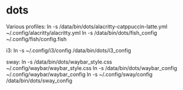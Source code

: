 # dots

Various profiles:
ln -s /data/bin/dots/alacritty-catppuccin-latte.yml ~/.config/alacritty/alacritty.yml
ln -s /data/bin/dots/fish_config ~/.config/fish/config.fish

i3:
ln -s ~/.config/i3/config /data/bin/dots/i3_config

sway:
ln -s /data/bin/dots/waybar_style.css ~/.config/waybar/waybar_style.css
ln -s /data/bin/dots/waybar_config ~/.config/waybar/waybar_config
ln -s ~/.config/sway/config /data/bin/dots/sway_config
